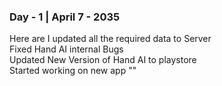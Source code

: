 ### Day - 1 | April 7 - 2035
Here are I updated all the required data to Server <br> 
Fixed Hand AI internal Bugs<br>
Updated New Version of Hand AI to playstore<br>
Started working on new app ""<br>

